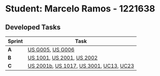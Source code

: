 # Student: Marcelo Ramos - 1221638

## Developed Tasks

| Sprint | Task                                                                                                                                                                                                                   |
|--------|------------------------------------------------------------------------------------------------------------------------------------------------------------------------------------------------------------------------|
| **A**  | [US G005](../sprintA/us_g005/readme.md), [US G006](../sprintA/us_g006/README.md)                                                                                                                                       |
| **B**  | [US 1001](../sprintB/us/us_1001/README.md), [US 2001](../sprintB/us/us_2001/README.md), [US 2002](../sprintB/us/us_2002/README.md)                                                                                     |
| **C**  | [US 2001b](../sprintC/us/us2001b/readme.md), [US 1017](../sprintC/us/us1017/README.md), [US 3001](../sprintC/us/rcomp/us/us3001/README.md), [UC13](../sprintC/uc/uc13/README.md), [UC23](../sprintC/uc/uc23/README.md) |
